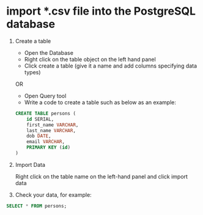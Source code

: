  # import *.csv file into the PostgreSQL database 

1. Create a table
    - Open the Database
    - Right click on the table object on the left hand panel
    - Click create a table (give it a name and add columns specifying data types)

    OR
    - Open Query tool
    - Write a code to create a table such as below as an example:

    ``` SQL
    CREATE TABLE persons (
        id SERIAL,
        first_name VARCHAR,
        last_name VARCHAR,
        dob DATE,
        email VARCHAR,
        PRIMARY KEY (id)
    )
    ```

2. Import Data

    Right click on the table name on the left-hand panel and click import data

3. Check your data, for example:

 ``` SQL
SELECT * FROM persons;
```